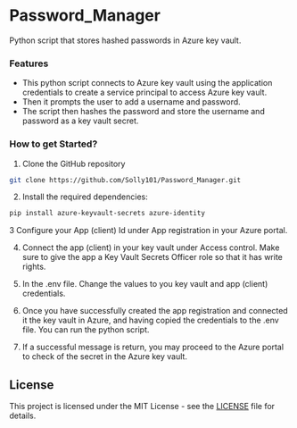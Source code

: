 # Password_Manager
Python script that stores hashed passwords in Azure key vault.

### Features
- This python script connects to Azure key vault using the application credentials to create a service principal to access Azure key vault. 
- Then it prompts the user to add a username and password. 
- The script then hashes the password and store the username and password as a key vault secret. 

### How to get Started?

1. Clone the GitHub repository

```bash
git clone https://github.com/Solly101/Password_Manager.git
```
2. Install the required dependencies:

```bash
pip install azure-keyvault-secrets azure-identity
```
3 Configure your App (client) Id under App registration in your Azure portal.

4. Connect the app (client) in your key vault under Access control. Make sure to give the app a Key Vault Secrets Officer role so that it has write rights.

5. In the .env file. Change the values to you key vault and app (client) credentials.

6. Once you have successfully created the app registration and connected it the key vault in 
Azure, and having copied the credentials to the .env file. You can run the python script. 

7. If a successful message is return, you may proceed to the Azure portal to check of the secret in the Azure key vault. 


## License
This project is licensed under the MIT License - see the [LICENSE](LICENSE) file for details.
